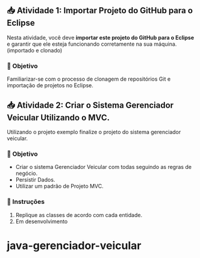 ## 📥 Atividade 1: Importar Projeto do GitHub para o Eclipse

Nesta atividade, você deve **importar este projeto do GitHub para o Eclipse** e garantir que ele esteja funcionando corretamente na sua máquina. (importado e clonado)

### 🎯 Objetivo
Familiarizar-se com o processo de clonagem de repositórios Git e importação de projetos no Eclipse.

## 📥 Atividade 2: Criar o Sistema Gerenciador Veicular Utilizando o MVC.

Utilizando o projeto exemplo finalize o projeto do sistema gerenciador veicular.

### 🎯 Objetivo
- Criar o sistema Gerenciador Veicular com todas seguindo as regras de negócio.
- Persistir Dados.
- Utilizar um padrão de Projeto MVC.

### 🧭 Instruções

1. Replique as classes de acordo com cada entidade.
2. Em desenvolvimento
# java-gerenciador-veicular

